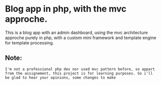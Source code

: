 # Blog app in php, with the mvc approche.

This is a blog app with an admin dashboard, using the mvc architecture approche purely in php, with a custom mini framework and template engine for template processing.


## Note: 
`
  I'm not a professional php dev nor used mvc pattern before, so appart from the assignement, this project is for learning purposes. So i'll be glad to hear your opinions, some changes to make  
`

